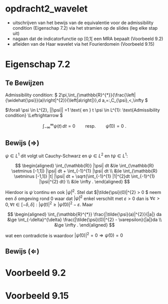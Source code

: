 # opdracht2_wavelet

- uitschrijven van het bewijs van de equivalentie voor de admissibility condition (Eigenschap 7.2) via het stramien op de slides (leg elke stap uit)
- nagaan dat de indicatorfunctie op [0,1[ een MRA bepaalt (Voorbeeld 9.2)
- afleiden van de Haar wavelet via het Fourierdomein (Voorbeeld 9.15)

# Eigenschap 7.2

## Te Bewijzen

Admissibility condition:
$
2\pi\,\int_{\mathbb{R}^{*}}{\frac{\left|{\widehat{\psi}}(a)\right|^{2}}{\left|a\right|}}\,d a\,=:\,C_{\psi}\,<\,\infty
$

$\forall \psi \in L^{2}, ||\psi|| =1 \text{ en } t \psi \in L^{1}: \text{Admissibility condition} \Leftrightarrow $

$$
\int_{-\infty}^{\infty}\psi(t)\,d t=0\qquad\mathrm{resp.}\qquad\widehat{\psi}(0)=0\ .
$$

## Bewijs ($\Rightarrow$)

$\psi \in L^{1}$ dit volgt uit Cauchy-Schwarz en $\psi \in L^{2} \text{ en } t \psi \in L^{1}$:

$$
\begin{aligned}
\int_{\mathbb{R}} |\psi| dt &\le \int_{\mathbb{R} \setminus [-1,1]} |\psi| dt + \int_{-1}^{1} |\psi| dt \\
                            &\le \int_{\mathbb{R} \setminus [-1,1]} |t| |\psi| dt +  \sqrt{\int_{-1}^{1} |1|^{2}dt  \int_{-1}^{1} |\psi|^{2} dt} \\
                            &\le \infty .
\end{aligned}
$$

Hierdoor is $\tilde{\psi}$ continu en ook $|\tilde{\psi}|^{2}$. Stel dat $|\tilde{\psi}(0)|^{2} >  0  $ neem een $\delta$ omgeving rond $0$ waar dat
$|\tilde{\psi}|^{2}$ enkel verschilt met $\varepsilon >0$ dan is $\forall \varepsilon>0,\forall t \in [-\delta,\delta]:|\tilde{\psi}(t)|^{2} \ge   |\tilde{\psi}(0)|^{2} - \varepsilon$.
Maar

$$
\begin{aligned}
\int_{\mathbb{R}^{*}} \frac{|\tilde{\psi}(a)|^{2}}{|a|} da &\ge \int_{-\delta}^{\delta} \frac{|\tilde{\psi}(0)|^{2} - \varepsilon}{|a|}da \\
&\ge \infty .
\end{aligned}
$$

wat een contradictie is waardoor $|\tilde{\psi}(0)|^{2} = 0 \Rightarrow \tilde{\psi}(0) = 0$

## Bewijs ($\Leftarrow$)

# Voorbeeld 9.2

# Voorbeeld 9.15
